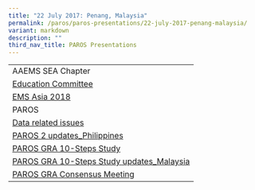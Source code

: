 ```yaml
---
title: "22 July 2017: Penang, Malaysia"
permalink: /paros/paros-presentations/22-july-2017-penang-malaysia/
variant: markdown
description: ""
third_nav_title: PAROS Presentations
---
```

<table>
   <tbody>
      <tr>
         <td>AAEMS SEA Chapter</td>
      </tr>
      <tr>
         <td><a target="_blank" href="/files/PAROS%20Presentations/22%20July%202017:%20Penang,%20Malaysia/Penang_Malaysia_Education_Committee.pdf">Education Committee</a></td>
      </tr>
      <tr>
         <td><a target="_blank" href="/files/PAROS%20Presentations/22%20July%202017:%20Penang,%20Malaysia/Penang_Malaysia_EMS_Asia_2018.pdf">EMS Asia 2018</a></td>
      </tr>
      <tr>
         <td>PAROS</td>
      </tr>
      <tr>
         <td><a target="_blank" href="/files/PAROS%20Presentations/22%20July%202017:%20Penang,%20Malaysia/Penang_Malaysia_Data_Related_Issues.pdf">Data related issues</a></td>
      </tr>
      <tr>
         <td><a target="_blank" href="/files/PAROS%20Presentations/22%20July%202017:%20Penang,%20Malaysia/Penang_Malaysia_PAROS_2_updates_Philippines.pdf">PAROS 2 updates_Philippines</a></td>
      </tr>
      <tr>
         <td><a target="_blank" href="/files/PAROS%20Presentations/22%20July%202017:%20Penang,%20Malaysia/Penang_Malaysia_PAROS_GRA_10_Steps_Study.pdf">PAROS GRA 10-Steps Study</a></td>
      </tr>
      <tr>
         <td><a target="_blank" href="/files/PAROS%20Presentations/22%20July%202017:%20Penang,%20Malaysia/Penang_Malaysia_PAROS_GRA_10_Steps_Study_updates_Malaysia.pdf">PAROS GRA 10-Steps Study updates_Malaysia</a></td>
      </tr>
      <tr>
         <td><a target="_blank" href="/files/PAROS%20Presentations/22%20July%202017:%20Penang,%20Malaysia/Penang_Malaysia_PAROS_GRA_Consensus_Meeting.pdf">PAROS GRA Consensus Meeting</a></td>
      </tr>
   </tbody>
</table>